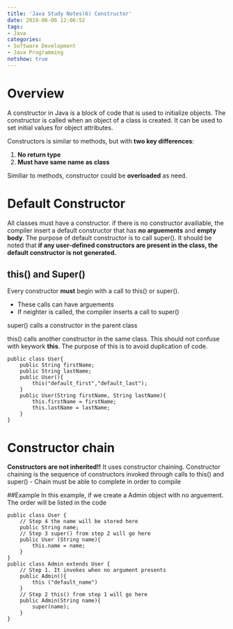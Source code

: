 ```yaml
---
title: 'Java Study Notes(6) Constructor'
date: 2019-06-06 12:06:52
tags: 
- Java
categories: 
- Software Development
- Java Programming
notshow: true
---
```


# Overview

A constructor in Java is a block of code that is used to initialize objects. The constructor is called when an object of a class is created. It can be used to set initial values for object attributes.

Constructors is similar to methods, but with **two key differences**:
1. **No return type**
2. **Must have same name as class**

Similiar to methods, constructor could be **overloaded** as need.

# Default Constructor
All classes must have a constructor. if there is no constructor availiable, the compiler insert a default constructor that has **no arguements** and **empty body**. The purpose of default constructor is to call super(). It should be noted that **if any user-defined constructors are present in the class, the default constructor is not generated.**


## this() and Super()
Every constructor **must** begin with a call to this() or super().
- These calls can have arguements
- If neighter is called, the compiler inserts a call to super()

super() calls a constructor in the parent class

this() calls another constructor in the same class. This should not confuse with keywork **this**. The purpose of this is to avoid duplication of code.

```
public class User{
    public String firstName;
    public String lastName;
    public User(){
        this("default_first","default_last");
    }
    public User(String firstName, String lastName){
        this.firstName = firstName;
        this.lastName = lastName;
    }
}
```

# Constructor chain

**Constructors are not inherited!!**
It uses constructor chaining. Constructor chaining is the sequence of constructors invoked through calls to this() and super()
    - Chain must be able to complete in order to compile

##Example
In this example, if we create a Admin object with no arguement. The order will be listed in the code

```
public class User {
    // Step 4 the name will be stored here
    public String name;
    // Step 3 super() from step 2 will go here 
    public User (String name){
        this.name = name;
    }
}
public class Admin extends User {
    // Step 1. It invokes when no argument presents
    public Admin(){
        this ("default_name")
    }
    // Step 2 this() from step 1 will go here
    public Admin(String name){
        super(name);
    }
}
```
